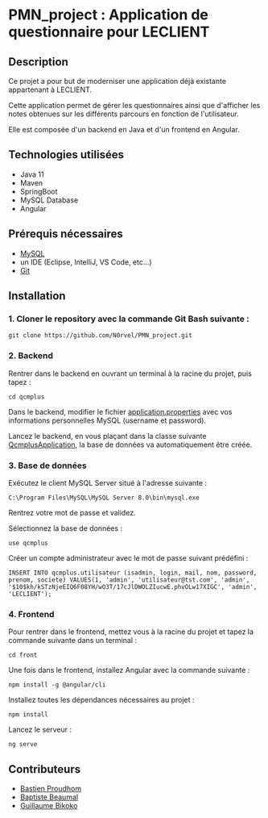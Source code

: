 # PMN_project : Application de questionnaire pour LECLIENT

## Description

Ce projet a pour but de moderniser une application déjà existante appartenant à LECLIENT.

Cette application permet de gérer les questionnaires ainsi que d'afficher les notes obtenues sur les différents parcours en fonction de l'utilisateur.

Elle est composée d'un backend en Java et d'un frontend en Angular.

## Technologies utilisées

- Java 11
- Maven
- SpringBoot
- MySQL Database
- Angular

## Prérequis nécessaires

- [MySQL](https://www.mysql.com/downloads/)
- un IDE (Eclipse, IntelliJ, VS Code, etc...)
- [Git](https://git-scm.com/downloads)

## Installation

### 1.  Cloner le repository avec la commande Git Bash suivante :

`git clone https://github.com/N0rvel/PMN_project.git`

### 2. Backend

Rentrer dans le backend en ouvrant un terminal à la racine du projet, puis tapez :

`cd qcmplus`

Dans le backend, modifier le fichier [application.properties](qcmplus/src/main/resources/application.properties) avec vos informations personnelles MySQL (username et password).

Lancez le backend, en vous plaçant dans la classe suivante [QcmplusApplication](qcmplus/src/main/java/com/backend/qcmplus/QcmplusApplication.java), la base de données va automatiquement être créée.

### 3. Base de données

Exécutez le client MySQL Server situé à l'adresse suivante :

`C:\Program Files\MySQL\MySQL Server 8.0\bin\mysql.exe`

Rentrez votre mot de passe et validez.

Sélectionnez la base de données :

`use qcmplus`

Créer un compte administrateur avec le mot de passe suivant prédéfini :

`INSERT INTO qcmplus.utilisateur
(isadmin, login, mail, nom, password, prenom, societe)
VALUES(1, 'admin', 'utilisateur@tst.com', 'admin', '$10$kh/kSTzNjeEIQ6F08YH/wO3T/17cJlDWOLZIucwE.phvOLw17XIGC', 'admin', 'LECLIENT');
`

### 4. Frontend

Pour rentrer dans le frontend, mettez vous à la racine du projet et tapez la commande suivante dans un terminal :

```cd front```

Une fois dans le frontend, installez Angular avec la commande suivante :

```npm install -g @angular/cli```

Installez toutes les dépendances nécessaires au projet :

```npm install```

Lancez le serveur :

```ng serve```

## Contributeurs

- [Bastien Proudhom](https://github.com/N0rvel)
- [Baptiste Beaumal](https://github.com/BBeaumal)
- [Guillaume Bikoko](https://github.com/steevyor)

